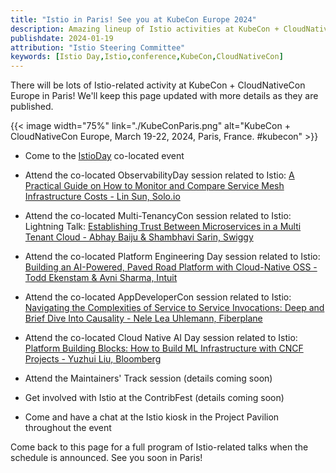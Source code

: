 ```yaml
---
title: "Istio in Paris! See you at KubeCon Europe 2024"
description: Amazing lineup of Istio activities at KubeCon + CloudNativeCon.
publishdate: 2024-01-19
attribution: "Istio Steering Committee"
keywords: [Istio Day,Istio,conference,KubeCon,CloudNativeCon]
---
```


There will be lots of Istio-related activity at KubeCon + CloudNativeCon Europe in Paris! We'll keep this page updated with more details as they are published.

{{< image width="75%"
    link="./KubeConParis.png"
    alt="KubeCon + CloudNativeCon Europe, March 19-22, 2024, Paris, France. #kubecon"
    >}}

- Come to the [IstioDay](https://events.linuxfoundation.org/kubecon-cloudnativecon-europe/co-located-events/istio-day/) co-located event

- Attend the co-located ObservabilityDay session related to Istio: [A Practical Guide on How to Monitor and Compare Service Mesh Infrastructure Costs - Lin Sun, Solo.io](https://colocatedeventseu2024.sched.com/event/1YFf2/cl-lightning-talk-a-practical-guide-on-how-to-monitor-and-compare-service-mesh-infrastructure-costs-lin-sun-soloio?iframe=no)

- Attend the co-located Multi-TenancyCon session related to Istio: Lightning Talk: [Establishing Trust Between Microservices in a Multi Tenant Cloud - Abhay Baiju & Shambhavi Sarin, Swiggy](https://colocatedeventseu2024.sched.com/event/1YFgl/cl-lightning-talk-establishing-trust-between-microservices-in-a-multi-tenant-cloud-abhay-baiju-shambhavi-sarin-swiggy?iframe=no)

- Attend the co-located Platform Engineering Day session related to Istio: [Building an AI-Powered, Paved Road Platform with Cloud-Native OSS - Todd Ekenstam & Avni Sharma, Intuit](https://colocatedeventseu2024.sched.com/event/1YFi2/building-an-ai-powered-paved-road-platform-with-cloud-native-oss-todd-ekenstam-avni-sharma-intuit?iframe=no)

- Attend the co-located AppDeveloperCon session related to Istio: [Navigating the Complexities of Service to Service Invocations: Deep and Brief Dive Into Causality - Nele Lea Uhlemann, Fiberplane](https://colocatedeventseu2024.sched.com/event/1YFiK/navigating-the-complexities-of-service-to-service-invocations-deep-and-brief-dive-into-causality-nele-lea-uhlemann-fiberplane)

- Attend the co-located Cloud Native AI Day session related to Istio: [Platform Building Blocks: How to Build ML Infrastructure with CNCF Projects - Yuzhui Liu, Bloomberg](
https://colocatedeventseu2024.sched.com/event/1YFj0/platform-building-blocks-how-to-build-ml-infrastructure-with-cncf-projects-yuzhui-liu-bloomberg)

- Attend the Maintainers' Track session (details coming soon)

- Get involved with Istio at the ContribFest (details coming soon)

- Come and have a chat at the Istio kiosk in the Project Pavilion throughout the event

Come back to this page for a full program of Istio-related talks when the schedule is announced. See you soon in Paris!
